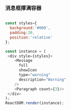 
### 消息框撑满容器

<!--start-code-->
```js

const styles={
  background:'#000',
  padding:20,
  position:'relative'
};

const instance = (
 <div style={styles}>
    <Message
      full
      showIcon
      type="warning"
      description="Warning"
    />
    <Paragraph count={3}/>
 </div>
);
ReactDOM.render(instance);
```
<!--end-code-->
